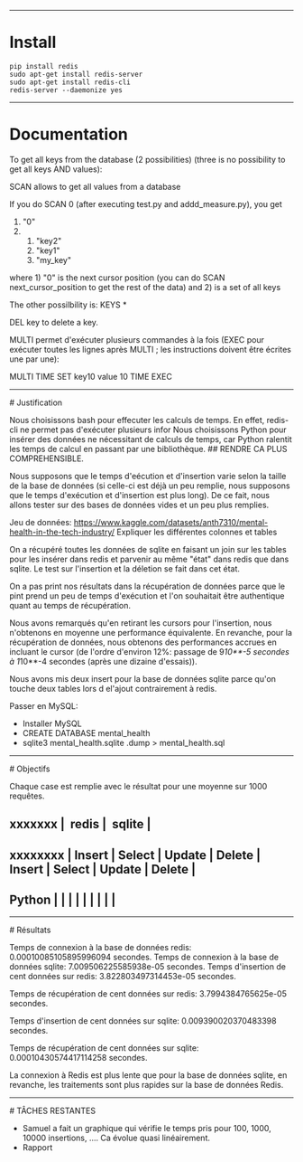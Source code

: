 ----------------------------------------------------------
# Install

```
pip install redis
sudo apt-get install redis-server
sudo apt-get install redis-cli
redis-server --daemonize yes
```

---------------------------------------------------------
# Documentation

To get all keys from the database (2 possibilities) (three is no possibility to get all keys AND values):

SCAN allows to get all values from a database

If you do SCAN 0 (after executing test.py and addd_measure.py), you get

1) "0"
2) 1) "key2"
   2) "key1"
   3) "my_key"

where 1) "0"
is the next cursor position (you can do SCAN next_cursor_position to get the rest of the data)
and 2) is a set of all keys


The other possilbility is:
KEYS *

DEL key to delete a key.

MULTI permet d'exécuter plusieurs commandes à la fois (EXEC pour exécuter toutes les lignes après MULTI ; les instructions doivent être écrites une par une):

MULTI
TIME
SET key10 value 10
TIME
EXEC

-------------------------------------------------------
# Justification

Nous choisissons bash pour effecuter les calculs de temps. En effet, redis-cli ne permet pas d'exécuter plusieurs infor
Nous choisissons Python pour insérer des données ne nécessitant de calculs de temps, car Python ralentit les temps de calcul en passant par une bibliothèque. ## RENDRE CA PLUS COMPREHENSIBLE.

Nous supposons que le temps d'eécution et d'insertion varie selon la taille de la base de données (si celle-ci est déjà un peu remplie, nous supposons que le temps d'exécution et d'insertion est plus long). De ce fait, nous allons tester sur des bases de données vides et un peu plus remplies.

Jeu de données: https://www.kaggle.com/datasets/anth7310/mental-health-in-the-tech-industry/
Expliquer les différentes colonnes et tables

On a récupéré toutes les données de sqlite en faisant un join sur les tables pour les insérer dans redis et parvenir au même "état" dans redis que dans sqlite. Le test sur l'insertion et la déletion se fait dans cet état.

On a pas print nos résultats dans la récupération de données parce que le pint prend un peu de temps d'exécution et l'on souhaitait être authentique quant au temps de récupération.

Nous avons remarqués qu'en retirant les cursors pour l'insertion, nous n'obtenons en moyenne une performance équivalente. En revanche, pour la récupération de données, nous obtenons des performances accrues en incluant le cursor (de l'ordre d'environ 12%: passage de 9*10**-5 secondes à 1*10**-4 secondes (après une dizaine d'essais)).

Nous avons mis deux insert pour la base de données sqlite parce qu'on touche deux tables lors d el'ajout contrairement à redis.

Passer en MySQL:
- Installer MySQL
- CREATE DATABASE mental_health
- sqlite3 mental_health.sqlite .dump > mental_health.sql

---------------------------------------------------------

# Objectifs

Chaque case est remplie avec le résultat pour une moyenne sur 1000 requêtes.

xxxxxxx |                 redis              |                sqlite             |
----------------------------------------------------------------------------------
xxxxxxxx | Insert | Select | Update | Delete | Insert | Select | Update | Delete |
----------------------------------------------------------------------------------
Python   |        |        |        |        |        |        |        |        |
----------------------------------------------------------------------------------


--------------------------------------------------------

# Résultats

Temps de connexion à la base de données redis:
0.00010085105895996094 secondes.
Temps de connexion à la base de données sqlite:
7.009506225585938e-05 secondes.
Temps d'insertion de cent données sur redis:
3.822803497314453e-05 secondes.

Temps de récupération de cent données sur redis:
3.7994384765625e-05 secondes.

Temps d'insertion de cent données sur sqlite:
0.009390020370483398 secondes.

Temps de récupération de cent données sur sqlite:
0.00010430574417114258 secondes.

La connexion à Redis est plus lente que pour la base de données sqlite, en revanche, les traitements sont plus rapides sur la base de données Redis.


--------------------------------------------------------
# TÂCHES RESTANTES

- Samuel a fait un graphique qui vérifie le temps pris pour 100, 1000, 10000 insertions, .... Ca évolue quasi linéairement. 
- Rapport
